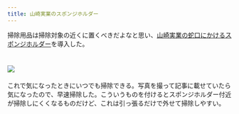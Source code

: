 ```yaml
---
title: 山崎実業のスポンジホルダー
---
```

掃除用品は掃除対象の近くに置くべきだよなと思い、[山崎実業の蛇口にかけるスポンジホルダー](https://www.amazon.co.jp/dp/B07MM4GC6P)を導入した。

![](https://lh3.googleusercontent.com/docs/ADP-6oH_p01RW76oWB7v4K-Ub_wnXZJ-vY-M8cuWkrDK-o9_U5rbUJxSS0o94Ge_81tUXBGSfF1Sy5W0SXEGdv7HwrhkesstO5I2ejxtRQGPzri_3OGK1UzYz4_uF-0qTL5AYh57MINsxWJELZJ6Vs5uyYeusaLgC4p5Z2NxPqMoOCGShBnnKmjVySY1g2DXMVcsN7Lwqad2xvfxUNJ1jSkIj3Le5Rt1ipSmvVCVUWxKUN9ZcBjwB_cqOZT7kXto34Qal8CjVXpEIZhukQivKEeIuXsfBkmauNCgCrQu1VNOJd45n7-4Po3vkxmds6wLodysCdottAAVsNsaK1b2NMioBj-we_gpY1uIxlT3edyXh7OWJXrNkqd5YU3XM0SDh5sDp3F6lfZIf7-lAIG_v4uB-FsuIXVw1JyfXQyo0V-hCDLlxo84ajAG7U7l28ZscBBPc6hfyxDoedNUfO_Hd4QSXj20acz_OyPRxfaS12NjDSCdWnwsNDFnRM4gFZfbd7mYEfPT02g_7mlAgN0oqcJVBIsidVh_1oka9xwDKEQRjpFTPCVPkO0qRbq90-jQVhvQZ6ole-8kiikqqnLM0FG1tGEgMMYrAflbSIXc6kVNUGKBCAMhS0SBrCNV89mC5yDKzKBirT4NwiguR9xw-HFZAsaLZRZ8L31IcBgeLTQSbVtN1hzD8_q1Ylq3QCiVxL-EefzY8kiZNTibR6fHTqa9QA3ETZiCt3Fx5toTxHmKmISsaEzhB1Q94L1R7OOqeLtHguPiJUo_W1ksLzPtbdymdVme7JKKOqADO8eEjdtJY9cXv2x6JCMDBv6xWTH7BNs4GH0SNja_wC18cRrmGPmFf1N_w5GEnoxlKYoMT5Xp8ildc9RhJcTZgG4WrGc4vTj4XYZnrvd8xQjy7RTq6ResyOIW7e0zmtmE3pHhwRz83gFoFyA9sNyUD3Sw8C-3up3aPnzjQ068fnfSU6HTW003bsH0HBfiDYTNaQ3H2g9vAsDIeXKge0Eu3QJykn8WDy4mll_19w9EBNkfcCYhPrJ_u5kfxaewHyykp-YimysMxwe1ZYK28btTzTAnjW59wUqhuXo3HJd_ZpVfKNJ_TkNgdHZQ7ZANv308Vzr5G1Kl0MexUAU56jjX_lD6DPUMdx9kHheJ1Cq2Xoaxoe-fUNiw9kGWJBESakbTcQZ9DaeznLIWj8cSE9IXbOSwYJcmIZISX8TqvX9oP7RWIMZhYNYcSeTrslLIQv0E21zfIuEiHL92SQKZ)
================================================================================================================================================================================================================================================================================================================================================================================================================================================================================================================================================================================================================================================================================================================================================================================================================================================================================================================================================================================================================================================================================================================================================================================================================================================================================================================================================================

これで気になったときにいつでも掃除できる。写真を撮って記事に載せていたら気になったので、早速掃除した。こういうものを付けるとスポンジホルダー付近が掃除しにくくなるものだけど、これは引っ張るだけで外せて掃除しやすい。

